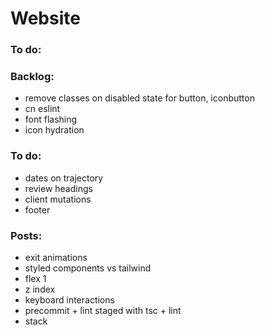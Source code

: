 # Website

### To do:

### Backlog:

- remove classes on disabled state for button, iconbutton
- cn eslint
- font flashing
- icon hydration

### To do:

- dates on trajectory
- review headings
- client mutations
- footer

### Posts:

- exit animations
- styled components vs tailwind
- flex 1
- z index
- keyboard interactions
- precommit + lint staged with tsc + lint
- stack
